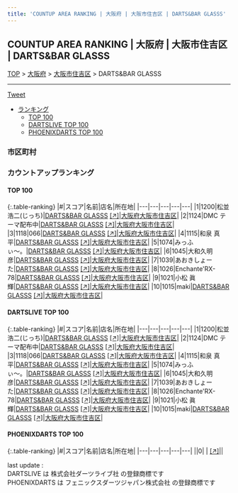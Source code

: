 ```yaml
---
title: 'COUNTUP AREA RANKING | 大阪府 | 大阪市住吉区 | DARTS&BAR GLASSS'
---
```

## COUNTUP AREA RANKING | 大阪府 | 大阪市住吉区 | DARTS&BAR GLASSS

[TOP](/darts/rank/) > [大阪府](/darts/rank/大阪府/) > [大阪市住吉区](/darts/rank/大阪府/大阪市住吉区/) > DARTS&BAR GLASSS

___

<a href="https://twitter.com/share?ref_src=twsrc%5Etfw" data-text="COUNTUP AREA RANKING | 大阪府大阪市住吉区DARTS&BAR GLASSS" class="twitter-share-button" data-hashtags="DARTSLIVE,PHOENIXDARTS,darts,ダーツ" data-show-count="false">Tweet</a>

* [ランキング](#カウントアップランキング)
    * [TOP 100](#top-100)
    * [DARTSLIVE TOP 100](#dartslive-top-100)
    * [PHOENIXDARTS TOP 100](#phoenixdarts-top-100)

### 市区町村

<ul>

</ul>

### カウントアップランキング

#### TOP 100



{:.table-ranking}
|#|スコア|名前|店名|所在地|
|---|---|---|---|---|
|1|1200|<span class="rank-name-dl">松並浩二(じっち)</span>|<a href="/darts/rank/shops/c2bd49fd0df2f52ffec1ae84bb28bd87.html">DARTS&BAR GLASSS</a> <a href="https://search.dartslive.com/jp/shop/c2bd49fd0df2f52ffec1ae84bb28bd87">[↗]</a>|<a href="/darts/rank/大阪府/大阪市住吉区">大阪府大阪市住吉区</a>|
|2|1124|<span class="rank-name-dl">DMC テーマ配布中</span>|<a href="/darts/rank/shops/c2bd49fd0df2f52ffec1ae84bb28bd87.html">DARTS&BAR GLASSS</a> <a href="https://search.dartslive.com/jp/shop/c2bd49fd0df2f52ffec1ae84bb28bd87">[↗]</a>|<a href="/darts/rank/大阪府/大阪市住吉区">大阪府大阪市住吉区</a>|
|3|1118|<span class="rank-name-dl">066</span>|<a href="/darts/rank/shops/c2bd49fd0df2f52ffec1ae84bb28bd87.html">DARTS&BAR GLASSS</a> <a href="https://search.dartslive.com/jp/shop/c2bd49fd0df2f52ffec1ae84bb28bd87">[↗]</a>|<a href="/darts/rank/大阪府/大阪市住吉区">大阪府大阪市住吉区</a>|
|4|1115|<span class="rank-name-dl">和泉 真平</span>|<a href="/darts/rank/shops/c2bd49fd0df2f52ffec1ae84bb28bd87.html">DARTS&BAR GLASSS</a> <a href="https://search.dartslive.com/jp/shop/c2bd49fd0df2f52ffec1ae84bb28bd87">[↗]</a>|<a href="/darts/rank/大阪府/大阪市住吉区">大阪府大阪市住吉区</a>|
|5|1074|<span class="rank-name-dl">みっふぃ〜。</span>|<a href="/darts/rank/shops/c2bd49fd0df2f52ffec1ae84bb28bd87.html">DARTS&BAR GLASSS</a> <a href="https://search.dartslive.com/jp/shop/c2bd49fd0df2f52ffec1ae84bb28bd87">[↗]</a>|<a href="/darts/rank/大阪府/大阪市住吉区">大阪府大阪市住吉区</a>|
|6|1045|<span class="rank-name-dl">大和久明彦</span>|<a href="/darts/rank/shops/c2bd49fd0df2f52ffec1ae84bb28bd87.html">DARTS&BAR GLASSS</a> <a href="https://search.dartslive.com/jp/shop/c2bd49fd0df2f52ffec1ae84bb28bd87">[↗]</a>|<a href="/darts/rank/大阪府/大阪市住吉区">大阪府大阪市住吉区</a>|
|7|1039|<span class="rank-name-dl">あおきしょーた</span>|<a href="/darts/rank/shops/c2bd49fd0df2f52ffec1ae84bb28bd87.html">DARTS&BAR GLASSS</a> <a href="https://search.dartslive.com/jp/shop/c2bd49fd0df2f52ffec1ae84bb28bd87">[↗]</a>|<a href="/darts/rank/大阪府/大阪市住吉区">大阪府大阪市住吉区</a>|
|8|1026|<span class="rank-name-dl">Enchante&#x27;RX-78</span>|<a href="/darts/rank/shops/c2bd49fd0df2f52ffec1ae84bb28bd87.html">DARTS&BAR GLASSS</a> <a href="https://search.dartslive.com/jp/shop/c2bd49fd0df2f52ffec1ae84bb28bd87">[↗]</a>|<a href="/darts/rank/大阪府/大阪市住吉区">大阪府大阪市住吉区</a>|
|9|1021|<span class="rank-name-dl">小松 眞輝</span>|<a href="/darts/rank/shops/c2bd49fd0df2f52ffec1ae84bb28bd87.html">DARTS&BAR GLASSS</a> <a href="https://search.dartslive.com/jp/shop/c2bd49fd0df2f52ffec1ae84bb28bd87">[↗]</a>|<a href="/darts/rank/大阪府/大阪市住吉区">大阪府大阪市住吉区</a>|
|10|1015|<span class="rank-name-dl">maki</span>|<a href="/darts/rank/shops/c2bd49fd0df2f52ffec1ae84bb28bd87.html">DARTS&BAR GLASSS</a> <a href="https://search.dartslive.com/jp/shop/c2bd49fd0df2f52ffec1ae84bb28bd87">[↗]</a>|<a href="/darts/rank/大阪府/大阪市住吉区">大阪府大阪市住吉区</a>|


#### DARTSLIVE TOP 100



{:.table-ranking}
|#|スコア|名前|店名|所在地|
|---|---|---|---|---|
|1|1200|<span class="rank-name-dl">松並浩二(じっち)</span>|<a href="/darts/rank/shops/c2bd49fd0df2f52ffec1ae84bb28bd87.html">DARTS&BAR GLASSS</a> <a href="https://search.dartslive.com/jp/shop/c2bd49fd0df2f52ffec1ae84bb28bd87">[↗]</a>|<a href="/darts/rank/大阪府/大阪市住吉区">大阪府大阪市住吉区</a>|
|2|1124|<span class="rank-name-dl">DMC テーマ配布中</span>|<a href="/darts/rank/shops/c2bd49fd0df2f52ffec1ae84bb28bd87.html">DARTS&BAR GLASSS</a> <a href="https://search.dartslive.com/jp/shop/c2bd49fd0df2f52ffec1ae84bb28bd87">[↗]</a>|<a href="/darts/rank/大阪府/大阪市住吉区">大阪府大阪市住吉区</a>|
|3|1118|<span class="rank-name-dl">066</span>|<a href="/darts/rank/shops/c2bd49fd0df2f52ffec1ae84bb28bd87.html">DARTS&BAR GLASSS</a> <a href="https://search.dartslive.com/jp/shop/c2bd49fd0df2f52ffec1ae84bb28bd87">[↗]</a>|<a href="/darts/rank/大阪府/大阪市住吉区">大阪府大阪市住吉区</a>|
|4|1115|<span class="rank-name-dl">和泉 真平</span>|<a href="/darts/rank/shops/c2bd49fd0df2f52ffec1ae84bb28bd87.html">DARTS&BAR GLASSS</a> <a href="https://search.dartslive.com/jp/shop/c2bd49fd0df2f52ffec1ae84bb28bd87">[↗]</a>|<a href="/darts/rank/大阪府/大阪市住吉区">大阪府大阪市住吉区</a>|
|5|1074|<span class="rank-name-dl">みっふぃ〜。</span>|<a href="/darts/rank/shops/c2bd49fd0df2f52ffec1ae84bb28bd87.html">DARTS&BAR GLASSS</a> <a href="https://search.dartslive.com/jp/shop/c2bd49fd0df2f52ffec1ae84bb28bd87">[↗]</a>|<a href="/darts/rank/大阪府/大阪市住吉区">大阪府大阪市住吉区</a>|
|6|1045|<span class="rank-name-dl">大和久明彦</span>|<a href="/darts/rank/shops/c2bd49fd0df2f52ffec1ae84bb28bd87.html">DARTS&BAR GLASSS</a> <a href="https://search.dartslive.com/jp/shop/c2bd49fd0df2f52ffec1ae84bb28bd87">[↗]</a>|<a href="/darts/rank/大阪府/大阪市住吉区">大阪府大阪市住吉区</a>|
|7|1039|<span class="rank-name-dl">あおきしょーた</span>|<a href="/darts/rank/shops/c2bd49fd0df2f52ffec1ae84bb28bd87.html">DARTS&BAR GLASSS</a> <a href="https://search.dartslive.com/jp/shop/c2bd49fd0df2f52ffec1ae84bb28bd87">[↗]</a>|<a href="/darts/rank/大阪府/大阪市住吉区">大阪府大阪市住吉区</a>|
|8|1026|<span class="rank-name-dl">Enchante&#x27;RX-78</span>|<a href="/darts/rank/shops/c2bd49fd0df2f52ffec1ae84bb28bd87.html">DARTS&BAR GLASSS</a> <a href="https://search.dartslive.com/jp/shop/c2bd49fd0df2f52ffec1ae84bb28bd87">[↗]</a>|<a href="/darts/rank/大阪府/大阪市住吉区">大阪府大阪市住吉区</a>|
|9|1021|<span class="rank-name-dl">小松 眞輝</span>|<a href="/darts/rank/shops/c2bd49fd0df2f52ffec1ae84bb28bd87.html">DARTS&BAR GLASSS</a> <a href="https://search.dartslive.com/jp/shop/c2bd49fd0df2f52ffec1ae84bb28bd87">[↗]</a>|<a href="/darts/rank/大阪府/大阪市住吉区">大阪府大阪市住吉区</a>|
|10|1015|<span class="rank-name-dl">maki</span>|<a href="/darts/rank/shops/c2bd49fd0df2f52ffec1ae84bb28bd87.html">DARTS&BAR GLASSS</a> <a href="https://search.dartslive.com/jp/shop/c2bd49fd0df2f52ffec1ae84bb28bd87">[↗]</a>|<a href="/darts/rank/大阪府/大阪市住吉区">大阪府大阪市住吉区</a>|


#### PHOENIXDARTS TOP 100



{:.table-ranking}
|#|スコア|名前|店名|所在地|
|---|---|---|---|---|
||0|<span class="rank-name-dl"> </span>|<a href="/darts/rank/shops/.html"></a> <a href="">[↗]</a>|<a href="/darts/rank//"></a>|


<div class="footer border-top border-gray-light mt-5 pt-3 text-right text-gray">
    last update : <span style="font-weight: italic" id="foot_last_modified"></span><br />
    DARTSLIVE は 株式会社ダーツライブ社 の登録商標です<br />
    PHOENIXDARTS は フェニックスダーツジャパン株式会社 の登録商標です<br />
</div>

<script src="https://cdnjs.cloudflare.com/ajax/libs/jquery.tablesorter/2.31.3/js/jquery.tablesorter.min.js" integrity="sha512-qzgd5cYSZcosqpzpn7zF2ZId8f/8CHmFKZ8j7mU4OUXTNRd5g+ZHBPsgKEwoqxCtdQvExE5LprwwPAgoicguNg==" crossorigin="anonymous" referrerpolicy="no-referrer"></script>
<link rel="stylesheet" href="https://cdnjs.cloudflare.com/ajax/libs/jquery.tablesorter/2.31.3/css/theme.default.min.css" integrity="sha512-wghhOJkjQX0Lh3NSWvNKeZ0ZpNn+SPVXX1Qyc9OCaogADktxrBiBdKGDoqVUOyhStvMBmJQ8ZdMHiR3wuEq8+w==" crossorigin="anonymous" referrerpolicy="no-referrer" />
<script>
$(function() {
    $(".table-ranking").tablesorter({sortList:[[0, 0]]});
    $("#foot_last_modified").text(formatDate(new Date(document.lastModified), 'yyyy-MM-dd HH:mm:ss'));
});
</script>

<script async src="https://platform.twitter.com/widgets.js" charset="utf-8"></script>